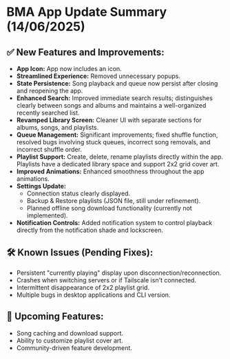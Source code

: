 # BMA App Update Summary (14/06/2025)

## ✅ New Features and Improvements:

- **App Icon:** App now includes an icon.
- **Streamlined Experience:** Removed unnecessary popups.
- **State Persistence:** Song playback and queue now persist after closing and reopening the app.
- **Enhanced Search:** Improved immediate search results; distinguishes clearly between songs and albums and maintains a well-organized recently searched list.
- **Revamped Library Screen:** Cleaner UI with separate sections for albums, songs, and playlists.
- **Queue Management:** Significant improvements; fixed shuffle function, resolved bugs involving stuck queues, incorrect song removals, and incorrect shuffle order.
- **Playlist Support:** Create, delete, rename playlists directly within the app. Playlists have a dedicated library space and support 2x2 grid cover art.
- **Improved Animations:** Enhanced smoothness throughout the app animations.
- **Settings Update:**
  - Connection status clearly displayed.
  - Backup & Restore playlists (JSON file, still under refinement).
  - Planned offline song download functionality (currently not implemented).
- **Notification Controls:** Added notification system to control playback directly from the notification shade and lockscreen.

## 🛠️ Known Issues (Pending Fixes):

- Persistent \"currently playing\" display upon disconnection/reconnection.
- Crashes when switching servers or if Tailscale isn't connected.
- Intermittent disappearance of 2x2 playlist grid.
- Multiple bugs in desktop applications and CLI version.

## 🚀 Upcoming Features:

- Song caching and download support.
- Ability to customize playlist cover art.
- Community-driven feature development.

